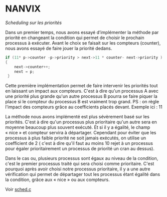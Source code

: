 NANVIX
=====================


_Scheduling sur les priorités_

Dans un premier temps, nous avons essayé d’implémenter la méthode par priorité en changeant la condition qui permet de choisir le prochain processus à exécuter. 
Avant le choix se faisait sur les compteurs (counter), nous avons essayé de faire jouer la priorité dedans.

```C
if (11* p->counter -p->priority > next->11 * counter- next->priority )
{
	next->counter++;
 	next = p;
 }
```

Cette première implémentation permet de faire intervenir les priorités tout en laissant un impact aux compteurs. C'est à dire qu'un processus A avec une priorité plus grande qu'un autre processus B pourra se faire piquer la place si le compteur du processus B est vraiment trop grand. 
PS : on règle l'impact des compteurs grâce au coefficients placés devant. Exemple ici : 11


La méthode nous avons implémenté est plus sévèrement basé sur les priorités. C'est à dire qu'un processus plus prioritaire qu'un autre sera en moyenne beaucoup plus souvent exécuté. Et si il y a égalité, le champ « nice » et compteur servira à départager.
Cependant pour éviter que les processus à plus faible priorité ne soit jamais exécutés, on utilise un coefficient de 2 ( c'est à dire qu'il faut  au moins 10 rejet à un processus pour égaler prioritairement un processus de priorité un cran au dessus).

Dans le cas ou, plusieurs processus sont égaux au niveau de la condition, c'est le premier processus traité qui sera choisi comme prioritaire.
C'est pourquoi après avoir choisi notre processus prioritaire, il y a une autre vérification qui permet de départager tout les processus étant égalité dans la condition, grâce aux « nice » ou aux compteurs.

Voir [sched.c](nanvix/src/kernel/pm/sched.c)

 

